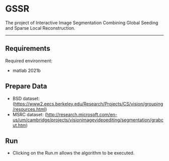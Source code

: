 # GSSR
The project of Interactive Image Segmentation Combining Global Seeding and Sparse Local Reconstruction.

---

## Requirements

Required environment:
- matlab 2021b


## Prepare Data
- BSD dataset: (https://www2.eecs.berkeley.edu/Research/Projects/CS/vision/grouping/resources.html)
- MSRC dataset: (http://research.microsoft.com/en-us/um/cambridge/projects/visionimagevideoediting/segmentation/grabcut.htm)

## Run
- Clicking on the Run.m allows the algorithm to be executed.
